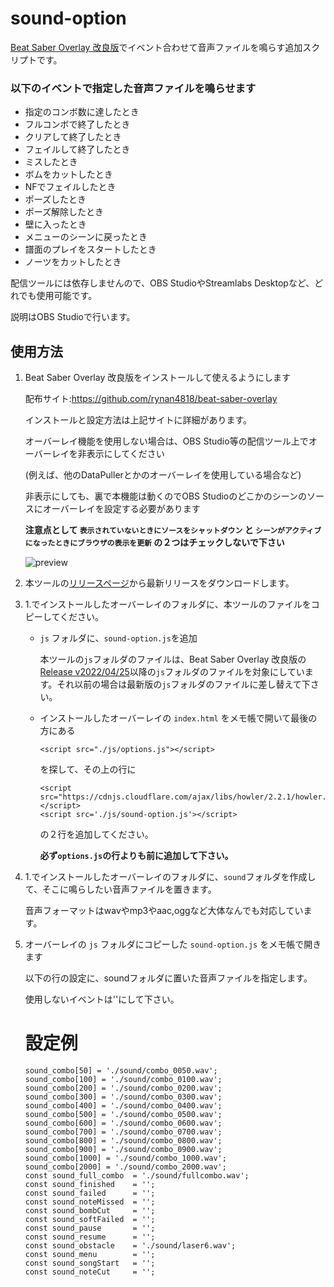 # sound-option

[Beat Saber Overlay 改良版](https://github.com/rynan4818/beat-saber-overlay)でイベント合わせて音声ファイルを鳴らす追加スクリプトです。

### 以下のイベントで指定した音声ファイルを鳴らせます
- 指定のコンボ数に達したとき
- フルコンボで終了したとき
- クリアして終了したとき
- フェイルして終了したとき
- ミスしたとき
- ボムをカットしたとき
- NFでフェイルしたとき
- ポーズしたとき
- ポーズ解除したとき
- 壁に入ったとき
- メニューのシーンに戻ったとき
- 譜面のプレイをスタートしたとき
- ノーツをカットしたとき

配信ツールには依存しませんので、OBS StudioやStreamlabs Desktopなど、どれでも使用可能です。

説明はOBS Studioで行います。

## 使用方法

 1. Beat Saber Overlay 改良版をインストールして使えるようにします
 
    配布サイト:https://github.com/rynan4818/beat-saber-overlay

    インストールと設定方法は上記サイトに詳細があります。
    
    オーバーレイ機能を使用しない場合は、OBS Studio等の配信ツール上でオーバーレイを非表示にしてください

    (例えば、他のDataPullerとかのオーバーレイを使用している場合など)
    
    非表示にしても、裏で本機能は動くのでOBS Studioのどこかのシーンのソースにオーバーレイを設定する必要があります

    **注意点として `表示されていないときにソースをシャットダウン` と `シーンがアクティブになったときにブラウザの表示を更新` の２つはチェックしないで下さい**

    ![preview](https://rynan4818.github.io/obs-control2.png)
        
 2. 本ツールの[リリースページ](https://github.com/rynan4818/sound-option/releases)から最新リリースをダウンロードします。

 3. 1.でインストールしたオーバーレイのフォルダに、本ツールのファイルをコピーしてください。

    - `js` フォルダに、`sound-option.js`を追加
    
      本ツールの`js`フォルダのファイルは、Beat Saber Overlay 改良版の[Release v2022/04/25](https://github.com/rynan4818/beat-saber-overlay/releases/tag/v2022%2F04%2F25)以降の`js`フォルダのファイルを対象にしています。それ以前の場合は最新版の`js`フォルダのファイルに差し替えて下さい。
    
    - インストールしたオーバーレイの `index.html` をメモ帳で開いて最後の方にある

          <script src="./js/options.js"></script>

      を探して、その上の行に

          <script src="https://cdnjs.cloudflare.com/ajax/libs/howler/2.2.1/howler.js"></script>
          <script src='./js/sound-option.js'></script>

      の２行を追加してください。
      
      **必ず`options.js`の行よりも前に追加して下さい。**

 4. 1.でインストールしたオーバーレイのフォルダに、`sound`フォルダを作成して、そこに鳴らしたい音声ファイルを置きます。
 
    音声フォーマットはwavやmp3やaac,oggなど大体なんでも対応しています。
 
 5. オーバーレイの `js` フォルダにコピーした `sound-option.js` をメモ帳で開きます

    以下の行の設定に、soundフォルダに置いた音声ファイルを指定します。
    
    使用しないイベントは''にして下さい。

    # 設定例

        sound_combo[50] = './sound/combo_0050.wav';
        sound_combo[100] = './sound/combo_0100.wav';
        sound_combo[200] = './sound/combo_0200.wav';
        sound_combo[300] = './sound/combo_0300.wav';
        sound_combo[400] = './sound/combo_0400.wav';
        sound_combo[500] = './sound/combo_0500.wav';
        sound_combo[600] = './sound/combo_0600.wav';
        sound_combo[700] = './sound/combo_0700.wav';
        sound_combo[800] = './sound/combo_0800.wav';
        sound_combo[900] = './sound/combo_0900.wav';
        sound_combo[1000] = './sound/combo_1000.wav';
        sound_combo[2000] = './sound/combo_2000.wav';
        const sound_full_combo  = './sound/fullcombo.wav';
        const sound_finished    = '';
        const sound_failed      = '';
        const sound_noteMissed  = '';
        const sound_bombCut     = '';
        const sound_softFailed  = '';
        const sound_pause       = '';
        const sound_resume      = '';
        const sound_obstacle    = './sound/laser6.wav';
        const sound_menu        = '';
        const sound_songStart   = '';
        const sound_noteCut     = '';
